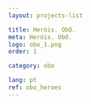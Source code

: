 ```yaml
---
layout: projects-list

title: Heróis. ObO.
meta: Heróis. ObO.
logo: obo_1.png
order: 1

category: obo

lang: pt
ref: obo_heroes
---
```

